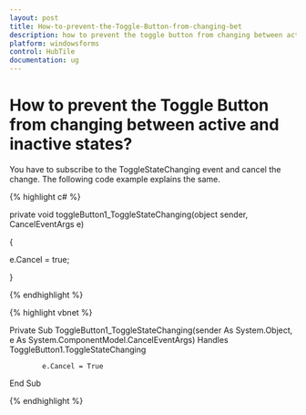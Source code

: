 ```yaml
---
layout: post
title: How-to-prevent-the-Toggle-Button-from-changing-bet
description: how to prevent the toggle button from changing between active and inactive states?
platform: windowsforms
control: HubTile
documentation: ug
---
```


# How to prevent the Toggle Button from changing between active and inactive states?

You have to subscribe to the ToggleStateChanging event and cancel the change. The following code example explains the same.

{% highlight c# %}



private void toggleButton1_ToggleStateChanging(object sender, CancelEventArgs e)

{

   e.Cancel = true;

}


{% endhighlight %}


{% highlight vbnet %}

Private Sub ToggleButton1_ToggleStateChanging(sender As System.Object, e As System.ComponentModel.CancelEventArgs) Handles ToggleButton1.ToggleStateChanging

            e.Cancel = True

End Sub


{% endhighlight %}



